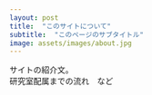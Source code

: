 ```yaml
---
layout: post
title:  "このサイトについて"
subtitle:  "このページのサブタイトル"
image: assets/images/about.jpg
---
```


サイトの紹介文。  
研究室配属までの流れ　など
